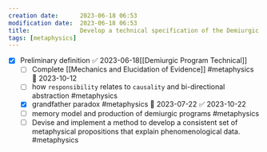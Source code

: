 ```yaml
---
creation date:		2023-06-18 06:53
modification date:	2023-06-18 06:53
title: 				Develop a technical specification of the Demiurgic Program
tags: [metaphysics]
---
```

- [x] Preliminary definition ✅ 2023-06-18[[Demiurgic Program Technical]]
	- [ ] Complete [[Mechanics and Elucidation of Evidence]] #metaphysics 📅 2023-10-12
	- [ ] how `responsibility` relates to `causality` and bi-directional  abstraction #metaphysics
	- [x] grandfather paradox #metaphysics 📅 2023-07-22 ✅ 2023-10-22
	- [ ] memory model and production of demiurgic programs #metaphysics
	- [ ] Devise and implement a method to develop a consistent set of metaphysical  propositions that explain phenomenological data. #metaphysics